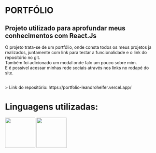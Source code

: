 # PORTFÓLIO

## Projeto utilizado para aprofundar meus conhecimentos com React.Js

O projeto trata-se de um portfólio, onde consta todos os meus projetos ja realizados, juntamente com link para testar a funcionalidade e o link do reposítório no git.<br>
Também foi adicionado um modal onde falo um pouco sobre mim.<br>
E é possível acessar minhas rede sociais através nos links no rodapé do site.

<br>
> Link do repositório: https://portfolio-leandrohelfer.vercel.app/

# Linguagens utilizadas:
 <img src="https://www.abrilliants.com/wp-content/uploads/2023/05/1631110818-logo-react-js.png" width="100" /> <img src="https://miro.medium.com/v2/resize:fit:1400/1*FeiTcE7xAIKhNrRa-2_oiQ.png" width="100" /> 


